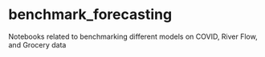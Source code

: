 # benchmark_forecasting
Notebooks related to benchmarking different models on COVID, River Flow, and Grocery data
